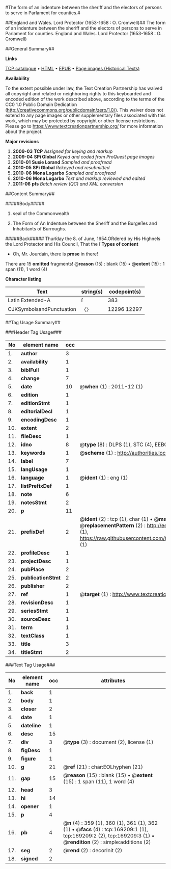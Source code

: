 #The form of an indenture between the sheriff and the electors of persons to serve in Parlament for counties.#

##England and Wales. Lord Protector (1653-1658 : O. Cromwell)##
The form of an indenture between the sheriff and the electors of persons to serve in Parlament for counties.
England and Wales. Lord Protector (1653-1658 : O. Cromwell)

##General Summary##

**Links**

[TCP catalogue](http://www.ota.ox.ac.uk/tcp/)  • 
[HTML](http://tei.it.ox.ac.uk/tcp/Texts-HTML/free/A74/A74583.html)  • 
[EPUB](http://tei.it.ox.ac.uk/tcp/Texts-EPUB/free/A74/A74583.epub) • 
[Page images (Historical Texts)](https://historicaltexts.jisc.ac.uk/eebo-99869018e)

**Availability**

To the extent possible under law, the Text Creation Partnership has waived all copyright and related or neighboring rights to this keyboarded and encoded edition of the work described above, according to the terms of the CC0 1.0 Public Domain Dedication (http://creativecommons.org/publicdomain/zero/1.0/). This waiver does not extend to any page images or other supplementary files associated with this work, which may be protected by copyright or other license restrictions. Please go to https://www.textcreationpartnership.org/ for more information about the project.

**Major revisions**

1. __2009-03__ __TCP__ *Assigned for keying and markup*
1. __2009-04__ __SPi Global__ *Keyed and coded from ProQuest page images*
1. __2010-01__ __Susie Lorand__ *Sampled and proofread*
1. __2010-05__ __SPi Global__ *Rekeyed and resubmitted*
1. __2010-06__ __Mona Logarbo__ *Sampled and proofread*
1. __2010-06__ __Mona Logarbo__ *Text and markup reviewed and edited*
1. __2011-06__ __pfs__ *Batch review (QC) and XML conversion*

##Content Summary##

#####Body#####

1. seal of the Commonwealth

1. The Form of An Indenture between the Sheriff and the Burgeſſes and Inhabitants of Burroughs.

#####Back#####
Thurſday the 8. of June, 1654.ORdered by His Highneſs the Lord Protector and His Council, That the ſ
**Types of content**

  * Oh, Mr. Jourdain, there is **prose** in there!

There are 15 **omitted** fragments! 
 @__reason__ (15) : blank (15)  •  @__extent__ (15) : 1 span (11), 1 word (4)

**Character listing**


|Text|string(s)|codepoint(s)|
|---|---|---|
|Latin Extended-A|ſ|383|
|CJKSymbolsandPunctuation|〈〉|12296 12297|

##Tag Usage Summary##

###Header Tag Usage###

|No|element name|occ|attributes|
|---|---|---|---|
|1.|__author__|3||
|2.|__availability__|1||
|3.|__biblFull__|1||
|4.|__change__|7||
|5.|__date__|10| @__when__ (1) : 2011-12 (1)|
|6.|__edition__|1||
|7.|__editionStmt__|1||
|8.|__editorialDecl__|1||
|9.|__encodingDesc__|1||
|10.|__extent__|2||
|11.|__fileDesc__|1||
|12.|__idno__|8| @__type__ (8) : DLPS (1), STC (4), EEBO-CITATION (1), PROQUEST (1), VID (1)|
|13.|__keywords__|1| @__scheme__ (1) : http://authorities.loc.gov/ (1)|
|14.|__label__|7||
|15.|__langUsage__|1||
|16.|__language__|1| @__ident__ (1) : eng (1)|
|17.|__listPrefixDef__|1||
|18.|__note__|6||
|19.|__notesStmt__|2||
|20.|__p__|11||
|21.|__prefixDef__|2| @__ident__ (2) : tcp (1), char (1)  •  @__matchPattern__ (2) : ([0-9\-]+):([0-9IVX]+) (1), (.+) (1)  •  @__replacementPattern__ (2) : http://eebo.chadwyck.com/downloadtiff?vid=$1&page=$2 (1), https://raw.githubusercontent.com/textcreationpartnership/Texts/master/tcpchars.xml#$1 (1)|
|22.|__profileDesc__|1||
|23.|__projectDesc__|1||
|24.|__pubPlace__|2||
|25.|__publicationStmt__|2||
|26.|__publisher__|2||
|27.|__ref__|1| @__target__ (1) : http://www.textcreationpartnership.org/docs/. (1)|
|28.|__revisionDesc__|1||
|29.|__seriesStmt__|1||
|30.|__sourceDesc__|1||
|31.|__term__|1||
|32.|__textClass__|1||
|33.|__title__|3||
|34.|__titleStmt__|2||


###Text Tag Usage###

|No|element name|occ|attributes|
|---|---|---|---|
|1.|__back__|1||
|2.|__body__|1||
|3.|__closer__|2||
|4.|__date__|1||
|5.|__dateline__|1||
|6.|__desc__|15||
|7.|__div__|3| @__type__ (3) : document (2), license (1)|
|8.|__figDesc__|1||
|9.|__figure__|1||
|10.|__g__|21| @__ref__ (21) : char:EOLhyphen (21)|
|11.|__gap__|15| @__reason__ (15) : blank (15)  •  @__extent__ (15) : 1 span (11), 1 word (4)|
|12.|__head__|3||
|13.|__hi__|14||
|14.|__opener__|1||
|15.|__p__|4||
|16.|__pb__|4| @__n__ (4) : 359 (1), 360 (1), 361 (1), 362 (1)  •  @__facs__ (4) : tcp:169209:1 (1), tcp:169209:2 (2), tcp:169209:3 (1)  •  @__rendition__ (2) : simple:additions (2)|
|17.|__seg__|2| @__rend__ (2) : decorInit (2)|
|18.|__signed__|2||

